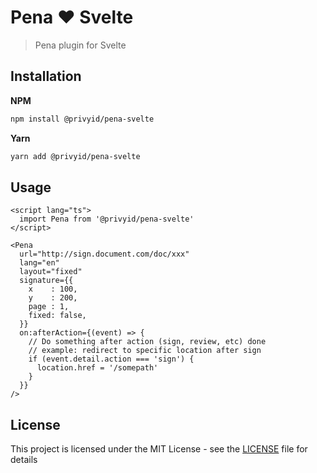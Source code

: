 # Pena ❤️ Svelte

> Pena plugin for Svelte

## Installation

**NPM**

```bash
npm install @privyid/pena-svelte
```

**Yarn**
```bash
yarn add @privyid/pena-svelte
```

## Usage

```svelte
<script lang="ts">
  import Pena from '@privyid/pena-svelte'
</script>

<Pena
  url="http://sign.document.com/doc/xxx"
  lang="en"
  layout="fixed"
  signature={{
    x    : 100,
    y    : 200,
    page : 1,
    fixed: false,
  }}
  on:afterAction={(event) => {
    // Do something after action (sign, review, etc) done
    // example: redirect to specific location after sign
    if (event.detail.action === 'sign') {
      location.href = '/somepath'
    }
  }}
/>
```

## License

This project is licensed under the MIT License - see the [LICENSE](/LICENSE) file for details
